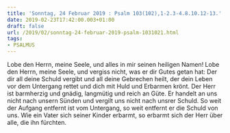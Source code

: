 ```yaml
---
title: 'Sonntag, 24 Februar 2019 : Psalm 103(102),1-2.3-4.8.10.12-13.'
date: 2019-02-23T17:42:00.003+01:00
draft: false
url: /2019/02/sonntag-24-februar-2019-psalm-1031021.html
tags: 
- PSALMUS
---
```


Lobe den Herrn, meine Seele, und alles in mir seinen heiligen Namen! Lobe den Herrn, meine Seele, und vergiss nicht, was er dir Gutes getan hat: Der dir all deine Schuld vergibt und all deine Gebrechen heilt, der dein Leben vor dem Untergang rettet und dich mit Huld und Erbarmen krönt. Der Herr ist barmherzig und gnädig, langmütig und reich an Güte. Er handelt an uns nicht nach unsern Sünden und vergilt uns nicht nach unsrer Schuld. So weit der Aufgang entfernt ist vom Untergang, so weit entfernt er die Schuld von uns. Wie ein Vater sich seiner Kinder erbarmt, so erbarmt sich der Herr über alle, die ihn fürchten.